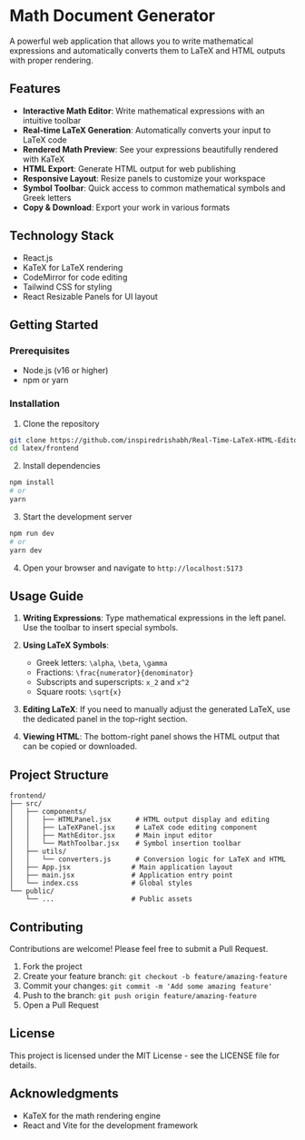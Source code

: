 # Math Document Generator

A powerful web application that allows you to write mathematical expressions and automatically converts them to LaTeX and HTML outputs with proper rendering.


## Features

- **Interactive Math Editor**: Write mathematical expressions with an intuitive toolbar
- **Real-time LaTeX Generation**: Automatically converts your input to LaTeX code
- **Rendered Math Preview**: See your expressions beautifully rendered with KaTeX
- **HTML Export**: Generate HTML output for web publishing
- **Responsive Layout**: Resize panels to customize your workspace
- **Symbol Toolbar**: Quick access to common mathematical symbols and Greek letters
- **Copy & Download**: Export your work in various formats

## Technology Stack

- React.js
- KaTeX for LaTeX rendering
- CodeMirror for code editing
- Tailwind CSS for styling
- React Resizable Panels for UI layout

## Getting Started

### Prerequisites

- Node.js (v16 or higher)
- npm or yarn

### Installation

1. Clone the repository
```bash
git clone https://github.com/inspiredrishabh/Real-Time-LaTeX-HTML-Editor-with-Live-Preview
cd latex/frontend
```

2. Install dependencies
```bash
npm install
# or
yarn
```

3. Start the development server
```bash
npm run dev
# or
yarn dev
```

4. Open your browser and navigate to `http://localhost:5173`

## Usage Guide

1. **Writing Expressions**: Type mathematical expressions in the left panel. Use the toolbar to insert special symbols.

2. **Using LaTeX Symbols**:
   - Greek letters: `\alpha`, `\beta`, `\gamma`
   - Fractions: `\frac{numerator}{denominator}`
   - Subscripts and superscripts: `x_2` and `x^2`
   - Square roots: `\sqrt{x}` 

3. **Editing LaTeX**: If you need to manually adjust the generated LaTeX, use the dedicated panel in the top-right section.

4. **Viewing HTML**: The bottom-right panel shows the HTML output that can be copied or downloaded.

## Project Structure

```
frontend/
├── src/
│   ├── components/
│   │   ├── HTMLPanel.jsx      # HTML output display and editing
│   │   ├── LaTeXPanel.jsx     # LaTeX code editing component
│   │   ├── MathEditor.jsx     # Main input editor
│   │   └── MathToolbar.jsx    # Symbol insertion toolbar
│   ├── utils/
│   │   └── converters.js      # Conversion logic for LaTeX and HTML
│   ├── App.jsx               # Main application layout
│   ├── main.jsx              # Application entry point
│   └── index.css             # Global styles
└── public/
    └── ...                   # Public assets
```

## Contributing

Contributions are welcome! Please feel free to submit a Pull Request.

1. Fork the project
2. Create your feature branch: `git checkout -b feature/amazing-feature`
3. Commit your changes: `git commit -m 'Add some amazing feature'`
4. Push to the branch: `git push origin feature/amazing-feature`
5. Open a Pull Request

## License

This project is licensed under the MIT License - see the LICENSE file for details.


## Acknowledgments

- KaTeX for the math rendering engine
- React and Vite for the development framework

